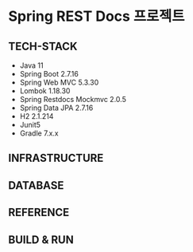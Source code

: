 # Spring REST Docs 프로젝트

## TECH-STACK
- Java 11
- Spring Boot 2.7.16
- Spring Web MVC 5.3.30
- Lombok 1.18.30
- Spring Restdocs Mockmvc 2.0.5
- Spring Data JPA 2.7.16
- H2 2.1.214
- Junit5
- Gradle 7.x.x

## INFRASTRUCTURE

## DATABASE

## REFERENCE

## BUILD & RUN